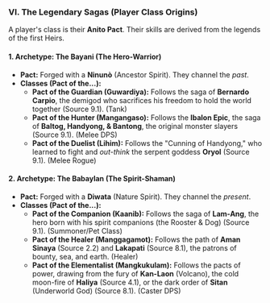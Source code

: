 ### VI. The Legendary Sagas (Player Class Origins)

A player's class is their **Anito Pact**. Their skills are derived from the legends of the first Heirs.

#### 1. Archetype: The Bayani (The Hero-Warrior)

- **Pact:** Forged with a **Ninunò** (Ancestor Spirit). They channel the _past_.
- **Classes (Pact of the...):**
  - **Pact of the Guardian (Guwardiya):** Follows the saga of **Bernardo Carpio**, the demigod who sacrifices his freedom to hold the world together (Source 9.1). (Tank)
  - **Pact of the Hunter (Mangangaso):** Follows the **Ibalon Epic**, the saga of **Baltog, Handyong, & Bantong**, the original monster slayers (Source 9.1). (Melee DPS)
  - **Pact of the Duelist (Lihim):** Follows the "Cunning of Handyong," who learned to fight and _out-think_ the serpent goddess **Oryol** (Source 9.1). (Melee Rogue)

#### 2. Archetype: The Babaylan (The Spirit-Shaman)

- **Pact:** Forged with a **Diwata** (Nature Spirit). They channel the _present_.
- **Classes (Pact of the...):**
  - **Pact of the Companion (Kaanib):** Follows the saga of **Lam-Ang**, the hero born with his spirit companions (the Rooster & Dog) (Source 9.1). (Summoner/Pet Class)
  - **Pact of the Healer (Manggagamot):** Follows the path of **Aman Sinaya** (Source 2.2) and **Lakapati** (Source 8.1), the patrons of bounty, sea, and earth. (Healer)
  - **Pact of the Elementalist (Mangkukulam):** Follows the pacts of power, drawing from the fury of **Kan-Laon** (Volcano), the cold moon-fire of **Haliya** (Source 4.1), or the dark order of **Sitan** (Underworld God) (Source 8.1). (Caster DPS)
